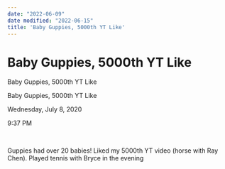 ```yaml
---
date: "2022-06-09"
date modified: "2022-06-15"
title: 'Baby Guppies, 5000th YT Like'
---
```


# Baby Guppies, 5000th YT Like
Baby Guppies, 5000th YT Like

Baby Guppies, 5000th YT Like

Wednesday, July 8, 2020

9:37 PM

 

Guppies had over 20 babies! Liked my 5000th YT video (horse with Ray Chen). Played tennis with Bryce in the evening
